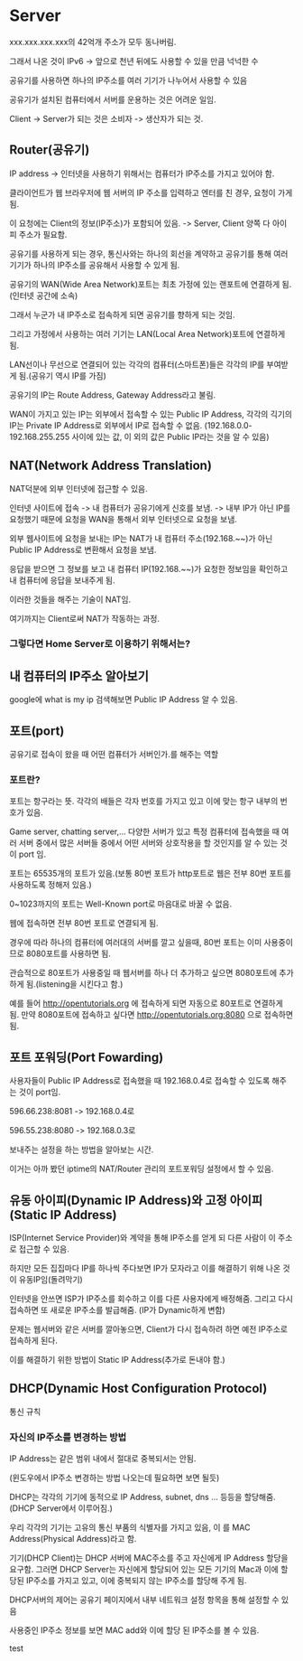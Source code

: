 # Server
xxx.xxx.xxx.xxx의 42억개 주소가 모두 동나버림.

그래서 나온 것이 IPv6 -> 앞으로 천년 뒤에도 사용할 수 있을 만큼 넉넉한 수

공유기를 사용하면 하나의 IP주소를 여러 기기가 나누어서 사용할 수 있음

공유기가 설치된 컴퓨터에서 서버를 운용하는 것은 어려운 일임.

Client -> Server가 되는 것은 소비자 -> 생산자가 되는 것.

## Router(공유기)

IP address -> 인터넷을 사용하기 위해서는 컴퓨터가 IP주소를 가지고 있어야 함.

클라이언트가 웹 브라우저에 웹 서버의 IP 주소를 입력하고 엔터를 친 경우, 요청이 가게 됨.

이 요청에는 Client의 정보(IP주소)가 포함되어 있음. -> Server, Client 양쪽 다 아이피 주소가 필요함.

공유기를 사용하게 되는 경우, 통신사와는 하나의 회선을 계약하고 공유기를 통해 여러 기기가 하나의 IP주소를 공유해서 사용할 수 있게 됨.

공유기의 WAN(Wide Area Network)포트는 최초 가정에 있는 랜포트에 연결하게 됨.
(인터넷 공간에 소속)

그래서 누군가 내 IP주소로 접속하게 되면 공유기를 향하게 되는 것임.

그리고 가정에서 사용하는 여러 기기는 LAN(Local Area Network)포트에 연결하게 됨.

LAN선이나 무선으로 연결되어 있는 각각의 컴퓨터(스마트폰)들은 각각의 IP를 부여받게 됨.(공유기 역시 IP를 가짐)

공유기의 IP는 Route Address, Gateway Address라고 불림.

WAN이 가지고 있는 IP는 외부에서 접속할 수 있는 Public IP Address, 각각의 긱기의 IP는 Private IP Address로 외부에서 IP로 접속할 수 없음.
(192.168.0.0-192.168.255.255 사이에 있는 값, 이 외의 값은 Public IP라는 것을 알 수 있음)

## NAT(Network Address Translation)
NAT덕분에 외부 인터넷에 접근할 수 있음.

인터넷 사이트에 접속 -> 내 컴퓨터가 공유기에게 신호를 보냄. -> 내부 IP가 아닌 IP를 요청했기 때문에 요청을 WAN을 통해서 외부 인터넷으로 요청을 보냄.

외부 웹사이트에 요청을 보내는 IP는 NAT가 내 컴퓨터 주소(192.168.~~)가 아닌 Public IP Address로 변환해서 요청을 보냄.

응답을 받으면 그 정보를 보고 내 컴퓨터 IP(192.168.~~)가 요청한 정보임을 확인하고 내 컴퓨터에 응답을 보내주게 됨.

이러한 것들을 해주는 기술이 NAT임.

여기까지는 Client로써 NAT가 작동하는 과정.

### 그렇다면 Home Server로 이용하기 위해서는?

## 내 컴퓨터의 IP주소 알아보기
google에 what is my ip 검색해보면 Public IP Address 알 수 있음.

## 포트(port)

공유기로 접속이 왔을 때 어떤 컴퓨터가 서버인가.를 해주는 역할

### 포트란?

포트는 항구라는 뜻. 각각의 배들은 각자 번호를 가지고 있고 이에 맞는 항구 내부의 번호가 있음.

Game server, chatting server,... 다양한 서버가 있고 특정 컴퓨터에 접속했을 때 여러 서버 중에서 많은 서버들 중에서 어떤 서버와 상호작용을 할 것인지를 알 수 있는 것이 port 임.

포트는 65535개의 포트가 있음.(보통 80번 포트가 http포트로 웹은 전부 80번 포트를 사용하도록 정해저 있음.)

0~1023까지의 포트는 Well-Known port로 마음대로 바꿀 수 없음.

웹에 접속하면 전부 80번 포트로 연결되게 됨.

경우에 따라 하나의 컴퓨터에 여러대의 서버를 깔고 싶을때, 80번 포트는 이미 사용중이므로 8080포트를 사용하면 됨.

관습적으로 80포트가 사용중일 때 웹서버를 하나 더 추가하고 싶으면 8080포트에 추가하게 됨.(listening을 시킨다고 함.)

예를 들어 http://opentutorials.org 에 접속하게 되면 자동으로 80포트로 연결하게 됨. 만약 8080포트에 접속하고 싶다면 http://opentutorials.org:8080 으로 접속하면 됨.

## 포트 포워딩(Port Fowarding)

사용자들이 Public IP Address로 접속했을 때 192.168.0.4로 접속할 수 있도록 해주는 것이 port임.

596.66.238:8081 -> 192.168.0.4로



596.55.238:8080 -> 192.168.0.3로

보내주는 설정을 하는 방법을 알아보는 시간.

이거는 아까 봤던 iptime의 NAT/Router 관리의 포트포워딩 설정에서 할 수 있음.

## 유동 아이피(Dynamic IP Address)와 고정 아이피(Static IP Address)

ISP(Internet Service Provider)와 계약을 통해 IP주소를 얻게 되 다른 사람이 이 주소로 접근할 수 있음.

하지만 모든 집집마다 IP를 하나씩 주다보면 IP가 모자라고 이를 해결하기 위해 나온 것이 유동IP임(돌려막기)

인터넷을 안쓰면 ISP가 IP주소를 회수하고 이를 다른 사용자에게 배정해줌. 그리고 다시 접속하면 또 새로운 IP주소를 발급해줌. (IP가 Dynamic하게 변함)

문제는 웹서버와 같은 서버를 깔아놓으면, Client가 다시 접속하려 하면 예전 IP주소로 접속하게 된다.

이를 해결하기 위한 방법이 Static IP Address(추가로 돈내야 함.)

## DHCP(Dynamic Host Configuration Protocol)

통신 규칙

### 자신의 IP주소를 변경하는 방법

IP Address는 같은 범위 내에서 절대로 중복되서는 안됨.

(윈도우에서 IP주소 변경하는 방법 나오는데 필요하면 보면 될듯)

DHCP는 각각의 기기에 동적으로 IP Address, subnet, dns ... 등등을 할당해줌.(DHCP Server에서 이루어짐.)

우리 각각의 기기는 고유의 통신 부품의 식별자를 가지고 있음, 이 를 MAC Address(Physical Address)라고 함.

기기(DHCP Client)는 DHCP 서버에 MAC주소를 주고 자신에게 IP Address 할당을 요구함. 그러면 DHCP Server는 자신에게 할당되어 있는 모든 기기의 Mac과 이에 할당된 IP주소를 가지고 있고, 이에 중복되지 않는 IP주소를 할당해 주게 됨.

DHCP서버의 제어는 공유기 페이지에서 내부 네트워크 설정 항목을 통해 설정할 수 있음

사용중인 IP주소 정보를 보면 MAC add와 이에 할당 된 IP주소를 볼 수 있음.

test
